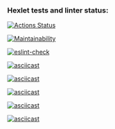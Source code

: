 ### Hexlet tests and linter status:
[![Actions Status](https://github.com/Zhidkov-Egor/frontend-project-lvl1/workflows/hexlet-check/badge.svg)](https://github.com/Zhidkov-Egor/frontend-project-lvl1/actions)


[![Maintainability](https://api.codeclimate.com/v1/badges/15725dcea6a475974ac6/maintainability)](https://codeclimate.com/github/Zhidkov-Egor/frontend-project-lvl1/maintainability)

[![eslint-check](https://github.com/Zhidkov-Egor/frontend-project-lvl1/actions/workflows/eslint-check.yml/badge.svg)](https://github.com/Zhidkov-Egor/frontend-project-lvl1/actions/workflows/eslint-check.yml)

[![asciicast](https://asciinema.org/a/TmUoxfnXhPouTAA4zldDf2GEa.svg)](https://asciinema.org/a/TmUoxfnXhPouTAA4zldDf2GEa)

[![asciicast](https://asciinema.org/a/RZ0kZwUoShhZzIOqbO7vSmBFK.svg)](https://asciinema.org/a/RZ0kZwUoShhZzIOqbO7vSmBFK)

[![asciicast](https://asciinema.org/a/FWtgZb7d3mPjgzATV1eVsFGFA.svg)](https://asciinema.org/a/FWtgZb7d3mPjgzATV1eVsFGFA)

[![asciicast](https://asciinema.org/a/AoRVncFlSYRg8D7zCNVV1QzrD.svg)](https://asciinema.org/a/AoRVncFlSYRg8D7zCNVV1QzrD)

[![asciicast](https://asciinema.org/a/fO6wbWNK6DdcgbKq8oes6fAvZ.svg)](https://asciinema.org/a/fO6wbWNK6DdcgbKq8oes6fAvZ)